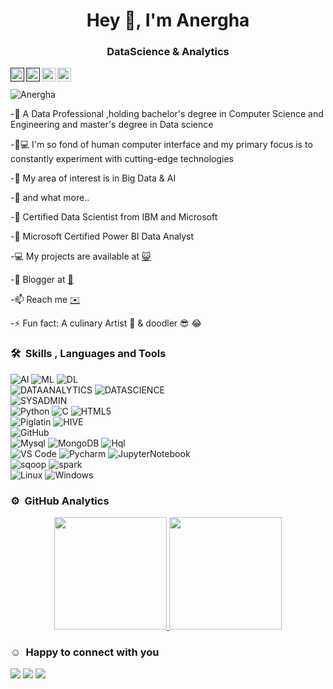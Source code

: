 <h1 align="center">Hey 👋, I'm Anergha</h1>
<h3 align="center">DataScience & Analytics </h3>


<a href="">
  <img align="left" alt="Anergha's LinkdeIn" width="22px" src="https://cdn.jsdelivr.net/npm/simple-icons@v3/icons/linkedin.svg" />
</a>
<a href="">
  <img align="left" alt="Anergha's Instagram" width="22px" src="https://cdn.jsdelivr.net/npm/simple-icons@v3/icons/instagram.svg" />
</a>
<a href="https://stackoverflow.com/users/8736270/anergha">
  <img align="left" alt="Anergha's StackOverflow" width="22px" src="https://cdn.jsdelivr.net/npm/simple-icons@v3/icons/stackoverflow.svg" />
</a>
<a href="https://medium.com/@anerghaa">
  <img align="left" alt="Anergha's Medium" width="22px" src="https://cdn.jsdelivr.net/npm/simple-icons@v3/icons/medium.svg" />
</a>
<br />
<br />


<img src="https://komarev.com/ghpvc/?username=AnerghaKM" alt="Anergha" /> 

<!-- [![Repos Badge](https://badges.pufler.dev/repos/AnerghaKM)](https://badges.pufler.dev) -->

<!-- [![Years Badge](https://badges.pufler.dev/years/AnerghaKM)](https://badges.pufler.dev) -->



-🌱 A Data Professional ,holding bachelor's degree in Computer Science and Engineering and master's degree in Data science

-👩💻 I'm so fond of human computer interface and my primary focus is to constantly experiment with cutting-edge technologies 

-🔭 My area of interest is in Big Data & AI

-🏢 and what more..

-📜 Certified Data Scientist from IBM and Microsoft

-📜 Microsoft Certified Power BI Data Analyst 

-💻 My projects are available at [😺](https://github.com/AnerghaKM?tab=repositories)
 
-💬 Blogger at [📝](https://medium.com/@anerghaa)

-📫 Reach me [✉️](mailto:anerghaa@gmail.com)

-⚡ Fun fact: A culinary Artist 🍳  & doodler 😎 😂 


### 🛠 &nbsp;Skills , Languages and Tools





![AI](https://img.shields.io/badge/-AI-fdfffa?style=for-the-badge&logo=lovet&logoColor=06d1a7)
![ML](https://img.shields.io/badge/-ML-fdfffa?style=for-the-badge&logo=lovet&logoColor=06d1a7)
![DL](https://img.shields.io/badge/-DL-fdfffa?style=for-the-badge&logo=lovet&logoColor=06d1a7)
<br>
![DATAANALYTICS](https://img.shields.io/badge/-Data%20analytics-fdfffa?style=for-the-badge&logo=lovet&logoColor=06d1a7)
![DATASCIENCE](https://img.shields.io/badge/-Data%20Science-fdfffa?style=for-the-badge&logo=lovet&logoColor=06d1a7)
<br>
![SYSADMIN](https://img.shields.io/badge/-System%20Administration-fdfffa?style=for-the-badge&logo=lovet&logoColor=06d1a7)
<br>
![Python](http://img.shields.io/badge/-Python-3776AB?style=for-the-badge&logo=python&logoColor=ffffff)
![C](https://img.shields.io/badge/-C-3776AB?style=for-the-badge&logo=c&logoColor=ffffff)
![HTML5](https://img.shields.io/badge/-HTML5-%23E44D27?style=for-the-badge&logo=html5&logoColor=ffffff)
<br>
![Piglatin](https://img.shields.io/badge/-Piglatin-f8fbfd?style=for-the-badge&logo=piglatin&logoColor=f78d08)
![HIVE](https://img.shields.io/badge/-HIVE-fdfffa?style=for-the-badge&logo=hIve&logoColor=fbf37a)
<br>
![GitHub](https://img.shields.io/badge/-GitHub-181717?style=for-the-badge&logo=github)
<br>
![Mysql](https://img.shields.io/badge/-Mysql-f8fbfd?style=for-the-badge&logo=mysql&logoColor=2080f8)
![MongoDB](https://img.shields.io/badge/MongoDB-4EA94B?style=for-the-badge&logo=mongodb&logoColor=white)
![Hql](https://img.shields.io/badge/-Hql-f8fbfd?style=for-the-badge&logo=hql&logoColor=2080f8)
<br>
![VS Code](http://img.shields.io/badge/-VS%20Code-007ACC?style=for-the-badge&logo=visual-studio-code&logoColor=ffffff)
![Pycharm](https://img.shields.io/badge/-PyCharm-fdfffa?style=for-the-badge&logo=PyCharm&logoColor=0a0100)
![JupyterNotebook](https://img.shields.io/badge/-jupyternotebook-fdfffa?style=for-the-badge&logo=Jupyter&logoColor=f8a107)
<br>
![sqoop](https://img.shields.io/badge/-sqoop-fdfffa?style=for-the-badge&logo=Sqoop&logoColor=3bf950)
![spark](https://img.shields.io/badge/-sPARK-fdfffa?style=for-the-badge&logo=Apache%20Spark&logoColor=e91d07)
<br>
![Linux](http://img.shields.io/badge/-Linux-0078D6?style=for-the-badge&logo=linux&logoColor=ffffff)
![Windows](https://img.shields.io/badge/-Windows-0078D6?style=for-the-badge&logo=windows&logoColor=ffffff)
<br/>


### ⚙️ &nbsp;GitHub Analytics




<p align="center">
<a href="https://github.com/Anergha">
  <img height="180em" src="https://github-readme-stats-eight-theta.vercel.app/api?username=Anergha&show_icons=true&theme=algolia&include_all_commits=true&count_private=true"/>
  <img height="180em" src="https://github-readme-stats-eight-theta.vercel.app/api/top-langs/?username=Anergha&layout=compact&langs_count=8&theme=algolia"/>
</a>
</p>

### ☺ &nbsp;Happy to connect with you

<p>
<a href="https://github.com/AnerghaKM"><img src="https://img.shields.io/badge/--000000?style=flat&logo=Github&logoColor=white"/></a> 
<a href="https://www.linkedin.com/in/anerghakm/"><img src="https://img.shields.io/badge/--0077B5?style=flat&logo=Linkedin&logoColor=white"/></a>
<a href="https://twitter.com/AnerghaaKm"><img src="https://img.shields.io/badge/--1877F2?style=flat&logo=Twitter&logoColor=white"/></a>


</p>
<!-- <p align="center"><img align="center" src="https://github-readme-streak-stats.herokuapp.com/?user=Anergha&" alt="Anergha" /></p> -->






